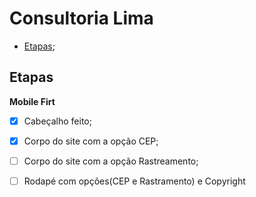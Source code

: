# Consultoria Lima

 - [Etapas](#etapas);

## Etapas 

**Mobile Firt**

 - [x] Cabeçalho feito;

 - [x] Corpo do site com a opção CEP;

 - [ ] Corpo do site com a opção Rastreamento;

 - [ ] Rodapé com opções(CEP e Rastramento) e Copyright 
